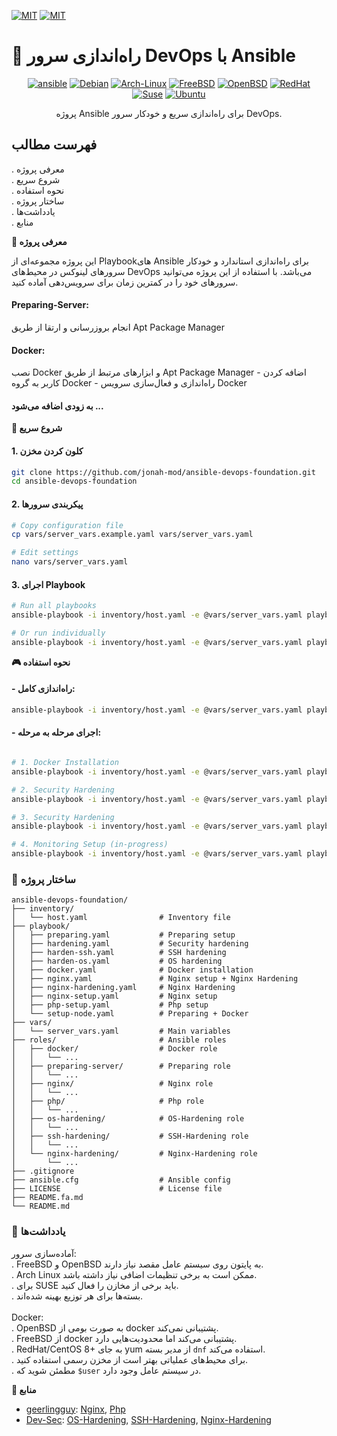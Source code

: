 <!-- # ansible-devops-foundation -->
[![MIT](https://img.shields.io/badge/Language-En-skyblue.svg?style=flat-square)](https://github.com/jonah-mod/ansible-devops-foundation/blob/main/README.md)
[![MIT](https://img.shields.io/badge/License-MIT-yellow.svg?style=flat-square)](https://github.com/jonah-mod/ansible-devops-foundation/blob/main/LICENSE)
# 🚀 راه‌اندازی سرور DevOps با Ansible
<div align="center">

[![ansible](https://img.shields.io/badge/ansible-EE0000?style=for-the-badge&logo=ansible&logoColor=white)](https://www.ansible.com/)
[![Debian](https://img.shields.io/badge/debian-A81D33?style=for-the-badge&logo=debian&logoColor=white)](https://www.debian.org/)
[![Arch-Linux](https://img.shields.io/badge/Arch%20Linux-1793D1?style=for-the-badge&logo=arch-linux&logoColor=fff)](https://archlinux.org)
[![FreeBSD](https://img.shields.io/badge/FreeBSD-AB2B28?style=for-the-badge&logo=freebsd&logoColor=white)](https://www.freebsd.org/)
[![OpenBSD](https://img.shields.io/badge/OpenBSD-F2CA30?style=for-the-badge&logo=openbsd&logoColor=black)](https://www.openbsd.org/)
[![RedHat](https://img.shields.io/badge/RedHat-EE0000?style=for-the-badge&logo=redhat&logoColor=white)](https://www.redhat.com/en/technologies/linux-platforms/enterprise-linux)
[![Suse](https://img.shields.io/badge/Suse-0C322C?style=for-the-badge&logo=suse&logoColor=white)](https://www.suse.com/)
[![Ubuntu](https://img.shields.io/badge/Ubuntu-E95420?style=for-the-badge&logo=ubuntu&logoColor=white)](https://ubuntu.com/)


پروژه Ansible برای راه‌اندازی سریع و خودکار سرور DevOps.
</div>

## <b>فهرست مطالب</b>
. معرفی پروژه <br/>
. شروع سریع <br/>
. نحوه استفاده <br/>
. ساختار پروژه <br/>
. یادداشت‌ها <br/>
. منابع

<b>🎯 معرفی پروژه</b>

این پروژه مجموعه‌ای از Playbookهای Ansible برای راه‌اندازی استاندارد و خودکار سرورهای لینوکس در محیط‌های DevOps می‌باشد. با استفاده از این پروژه می‌توانید سرورهای خود را در کمترین زمان برای سرویس‌دهی آماده کنید.

#### Preparing-Server:
انجام بروزرسانی و ارتقا از طریق Apt Package Manager
#### Docker:
 نصب Docker و ابزارهای مرتبط از طریق Apt Package Manager - اضافه کردن کاربر به گروه Docker - راه‌اندازی و فعال‌سازی سرویس Docker
#### به زودی اضافه می‌شود ...

<b>🚀 شروع سریع</b> </br>

#### 1. کلون کردن مخزن
```bash
git clone https://github.com/jonah-mod/ansible-devops-foundation.git
cd ansible-devops-foundation
```

#### 2. پیکربندی سرورها
```bash
# Copy configuration file
cp vars/server_vars.example.yaml vars/server_vars.yaml

# Edit settings
nano vars/server_vars.yaml
```

#### 3. اجرای Playbook
```bash
# Run all playbooks
ansible-playbook -i inventory/host.yaml -e @vars/server_vars.yaml playbook/*

# Or run individually
ansible-playbook -i inventory/host.yaml -e @vars/server_vars.yaml playbook/docker.yml
```

<b>🎮 نحوه استفاده</b></br>
#### - راه‌اندازی کامل:
```bash
ansible-playbook -i inventory/host.yaml -e @vars/server_vars.yaml playbook/*
```
#### - اجرای مرحله به مرحله:
```bash

# 1. Docker Installation
ansible-playbook -i inventory/host.yaml -e @vars/server_vars.yaml playbook/docker.yaml

# 2. Security Hardening
ansible-playbook -i inventory/host.yaml -e @vars/server_vars.yaml playbook/preparing.yaml

# 3. Security Hardening
ansible-playbook -i inventory/host.yaml -e @vars/server_vars.yaml playbook/hardening.yaml

# 4. Monitoring Setup (in-progress)
ansible-playbook -i inventory/host.yaml -e @vars/server_vars.yaml playbook/monitoring.yaml
```
### <b>📁 ساختار پروژه</b>
```text
ansible-devops-foundation/
├── inventory/
│   └── host.yaml                # Inventory file
├── playbook/
│   ├── preparing.yaml           # Preparing setup
│   ├── hardening.yaml           # Security hardening
│   ├── harden-ssh.yaml          # SSH hardening
│   ├── harden-os.yaml           # OS hardening
│   ├── docker.yaml              # Docker installation
│   ├── nginx.yaml               # Nginx setup + Nginx Hardening 
│   ├── nginx-hardening.yaml     # Nginx Hardening
│   ├── nginx-setup.yaml         # Nginx setup
│   ├── php-setup.yaml           # Php setup
│   └── setup-node.yaml          # Preparing + Docker
├── vars/
│   └── server_vars.yaml         # Main variables
├── roles/                       # Ansible roles
│   ├── docker/                  # Docker role
│   │   └── ...
│   ├── preparing-server/        # Preparing role
│   │   └── ...
│   ├── nginx/                   # Nginx role
│   │   └── ...
│   ├── php/                     # Php role
│   │   └── ...
│   ├── os-hardening/            # OS-Hardening role
│   │   └── ...
│   ├── ssh-hardening/           # SSH-Hardening role
│   │   └── ...
│   └── nginx-hardening/         # Nginx-Hardening role
│       └── ...
├── .gitignore
├── ansible.cfg                  # Ansible config
├── LICENSE                      # License file
├── README.fa.md
└── README.md
```
### <b>📝 یادداشت‌ها</b>


آماده‌سازی سرور: <br/>
. FreeBSD و OpenBSD به پایتون روی سیستم عامل مقصد نیاز دارند. <br/>
. Arch Linux ممکن است به برخی تنظیمات اضافی نیاز داشته باشد. <br/>
. برای SUSE باید برخی از مخازن را فعال کنید. <br/>
. بسته‌ها برای هر توزیع بهینه شده‌اند. <br/> <br/>
Docker: <br/>
. OpenBSD به صورت بومی از docker پشتیبانی نمی‌کند.<br/>
. FreeBSD از docker پشتیبانی می‌کند اما محدودیت‌هایی دارد. <br/>
. RedHat/CentOS 8+ به جای yum از مدیر بسته `dnf` استفاده می‌کند. <br/>
. برای محیط‌های عملیاتی بهتر است از مخزن رسمی استفاده کنید. <br/>
. مطمئن شوید که `$user` در سیستم عامل وجود دارد.


<b>👥 منابع</b></br>

- [geerlingguy](https://github.com/geerlingguy): [Nginx](https://github.com/geerlingguy/ansible-role-nginx), [Php](https://github.com/geerlingguy/ansible-role-php)
- [Dev-Sec](https://github.com/dev-sec): [OS-Hardening](https://github.com/dev-sec/ansible-collection-hardening), [SSH-Hardening](https://github.com/dev-sec/ansible-ssh-hardening), [Nginx-Hardening](https://github.com/dev-sec/ansible-nginx-hardening)
